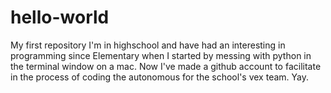 # hello-world
My first repository
I'm in highschool and have had an interesting in programming since Elementary when I started by messing with python in the terminal window on a mac.
Now I've made a github account to facilitate in the process of coding the autonomous for the school's vex team.
Yay.
